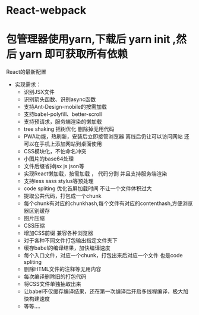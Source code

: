 # React-webpack

# 包管理器使用yarn,下载后 yarn init ,然后 yarn 即可获取所有依赖

React的最新配置
* 实现需求：
  * 识别JSX文件
  * 识别箭头函数、识别async函数 
  * 支持Ant-Design-mobile的按需加载
  * 支持babel-polyfill、better-scroll
  * 支持预请求，服务端渲染的懒加载
  * tree shaking 摇树优化 删除掉无用代码
  * PWA功能，热刷新，安装后立即接管浏览器 离线后仍让可以访问网站 还可以在手机上添加网站到桌面使用
  * CSS模块化，不怕命名冲突
  * 小图片的base64处理
  * 文件后缀省掉jsx js json等
  * 实现React懒加载，按需加载 ， 代码分割 并且支持服务端渲染
  * 支持less sass stylus等预处理
  * code spliting 优化首屏加载时间 不让一个文件体积过大
  * 提取公共代码，打包成一个chunk
  * 每个chunk有对应的chunkhash,每个文件有对应的contenthash,方便浏览器区别缓存
  * 图片压缩
  * CSS压缩
  * 增加CSS前缀 兼容各种浏览器
  * 对于各种不同文件打包输出指定文件夹下
  * 缓存babel的编译结果，加快编译速度
  * 每个入口文件，对应一个chunk，打包出来后对应一个文件 也是code spliting
  * 删除HTML文件的注释等无用内容
  * 每次编译删除旧的打包代码
  * 将CSS文件单独抽取出来
  * 让babel不仅缓存编译结果，还在第一次编译后开启多线程编译，极大加快构建速度
  * 等等....
